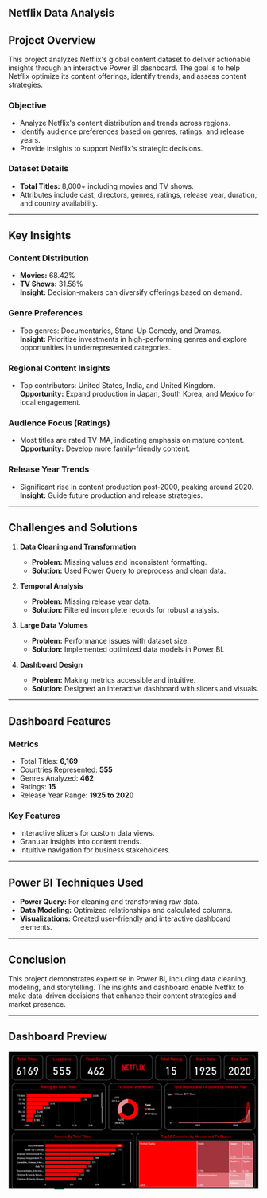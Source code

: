 
## Netflix Data Analysis

## Project Overview

This project analyzes Netflix's global content dataset to deliver actionable insights through an interactive Power BI dashboard. The goal is to help Netflix optimize its content offerings, identify trends, and assess content strategies.

### Objective
- Analyze Netflix's content distribution and trends across regions.
- Identify audience preferences based on genres, ratings, and release years.
- Provide insights to support Netflix's strategic decisions.

### Dataset Details
- **Total Titles:** 8,000+ including movies and TV shows.
- Attributes include cast, directors, genres, ratings, release year, duration, and country availability.

---

## Key Insights

### Content Distribution
- **Movies:** 68.42%  
- **TV Shows:** 31.58%  
  **Insight:** Decision-makers can diversify offerings based on demand.

### Genre Preferences
- Top genres: Documentaries, Stand-Up Comedy, and Dramas.  
  **Insight:** Prioritize investments in high-performing genres and explore opportunities in underrepresented categories.

### Regional Content Insights
- Top contributors: United States, India, and United Kingdom.  
  **Opportunity:** Expand production in Japan, South Korea, and Mexico for local engagement.

### Audience Focus (Ratings)
- Most titles are rated TV-MA, indicating emphasis on mature content.  
  **Opportunity:** Develop more family-friendly content.

### Release Year Trends
- Significant rise in content production post-2000, peaking around 2020.  
  **Insight:** Guide future production and release strategies.

---

## Challenges and Solutions

1. **Data Cleaning and Transformation**  
   - **Problem:** Missing values and inconsistent formatting.  
   - **Solution:** Used Power Query to preprocess and clean data.  

2. **Temporal Analysis**  
   - **Problem:** Missing release year data.  
   - **Solution:** Filtered incomplete records for robust analysis.

3. **Large Data Volumes**  
   - **Problem:** Performance issues with dataset size.  
   - **Solution:** Implemented optimized data models in Power BI.

4. **Dashboard Design**  
   - **Problem:** Making metrics accessible and intuitive.  
   - **Solution:** Designed an interactive dashboard with slicers and visuals.

---

## Dashboard Features

### Metrics
- Total Titles: **6,169**
- Countries Represented: **555**
- Genres Analyzed: **462**
- Ratings: **15**
- Release Year Range: **1925 to 2020**

### Key Features
- Interactive slicers for custom data views.
- Granular insights into content trends.
- Intuitive navigation for business stakeholders.

---

## Power BI Techniques Used
- **Power Query:** For cleaning and transforming raw data.  
- **Data Modeling:** Optimized relationships and calculated columns.  
- **Visualizations:** Created user-friendly and interactive dashboard elements.

---

## Conclusion

This project demonstrates expertise in Power BI, including data cleaning, modeling, and storytelling. The insights and dashboard enable Netflix to make data-driven decisions that enhance their content strategies and market presence.

---

## Dashboard Preview  
 ![Example Image](https://github.com/hbanugariya/harsh_portfolio/blob/main/Netfilx.png)
